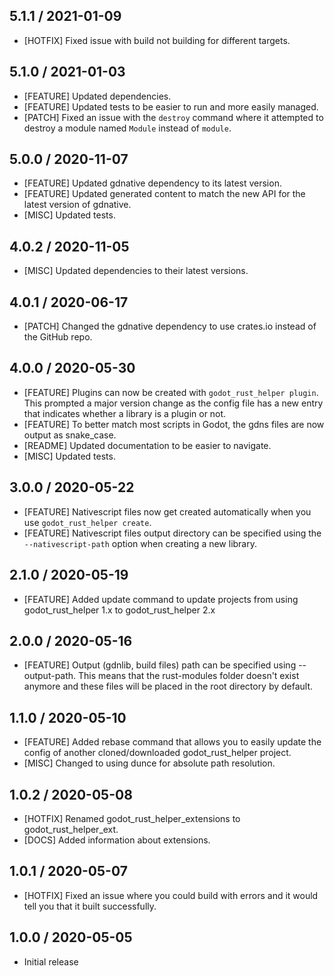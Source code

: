 ## 5.1.1 / 2021-01-09
- [HOTFIX] Fixed issue with build not building for different targets.

## 5.1.0 / 2021-01-03
- [FEATURE] Updated dependencies.
- [FEATURE] Updated tests to be easier to run and more easily managed.
- [PATCH] Fixed an issue with the `destroy` command where it attempted to destroy a module named `Module` instead of `module`.

## 5.0.0 / 2020-11-07
- [FEATURE] Updated gdnative dependency to its latest version.
- [FEATURE] Updated generated content to match the new API for the latest version of gdnative.
- [MISC] Updated tests.

## 4.0.2 / 2020-11-05
- [MISC] Updated dependencies to their latest versions.

## 4.0.1 / 2020-06-17
- [PATCH] Changed the gdnative dependency to use crates.io instead of the GitHub repo.

## 4.0.0 / 2020-05-30
- [FEATURE] Plugins can now be created with `godot_rust_helper plugin`. This prompted a major version change as the config file has a new entry that indicates whether a library is a plugin or not.
- [FEATURE] To better match most scripts in Godot, the gdns files are now output as snake_case.
- [README] Updated documentation to be easier to navigate.
- [MISC] Updated tests.

## 3.0.0 / 2020-05-22
- [FEATURE] Nativescript files now get created automatically when you use `godot_rust_helper create`.
- [FEATURE] Nativescript files output directory can be specified using the `--nativescript-path` option when creating a new library.

## 2.1.0 / 2020-05-19
- [FEATURE] Added update command to update projects from using godot_rust_helper 1.x to godot_rust_helper 2.x

## 2.0.0 / 2020-05-16
- [FEATURE] Output (gdnlib, build files) path can be specified using --output-path. This means that the rust-modules folder doesn't exist anymore and these files will be placed in the root directory by default.

## 1.1.0 / 2020-05-10
- [FEATURE] Added rebase command that allows you to easily update the config of another cloned/downloaded godot_rust_helper project.
- [MISC] Changed to using dunce for absolute path resolution.

## 1.0.2 / 2020-05-08
- [HOTFIX] Renamed godot_rust_helper_extensions to godot_rust_helper_ext.
- [DOCS] Added information about extensions.

## 1.0.1 / 2020-05-07
- [HOTFIX] Fixed an issue where you could build with errors and it would tell you that it built successfully.

## 1.0.0 / 2020-05-05
- Initial release